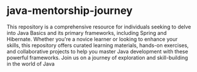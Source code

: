 # java-mentorship-journey

This repository is a comprehensive resource for individuals seeking to delve into Java Basics and its primary frameworks, including Spring and Hibernate. Whether you're a novice learner or looking to enhance your skills, this repository offers curated learning materials, hands-on exercises, and collaborative projects to help you master Java development with these powerful frameworks. Join us on a journey of exploration and skill-building in the world of Java  
